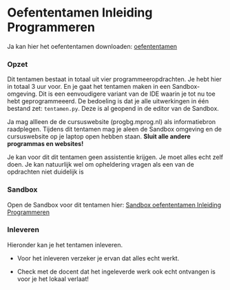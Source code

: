 # Oefententamen Inleiding Programmeren

Ja kan hier het oefententamen downloaden: [oefententamen](https://progbg.mprog.nl/course/80%20Oefententamen/oefententamen.pdf)

### Opzet

Dit tentamen bestaat in totaal uit vier programmeeropdrachten. Je hebt hier in totaal 3 uur voor. En je gaat
het tentamen maken in een Sandbox-omgeving. Dit is een eenvoudigere variant van de IDE waarin je tot nu toe
hebt geprogrammeeerd. De bedoeling is dat je alle uitwerkingen in één bestand zet: `tentamen.py`. Deze is al
geopend in de editor van de Sandbox.

Ja mag allleen de de cursuswebsite (progbg.mprog.nl) als informatiebron raadplegen. Tijdens dit tentamen
mag je aleen de Sandbox omgeving en de cursuswebsite op je laptop open hebben staan. **Sluit
alle andere programmas en websites!**

Je kan voor dit dit tentamen geen assistentie krijgen. Je moet alles echt zelf doen. Je kan natuurlijk wel om
opheldering vragen als een van de opdrachten niet duidelijk is

### Sandbox

Open de Sandbox voor dit tentamen hier: [Sandbox oefententamen Inleiding Programmeren](http://bit.ly/2sRJ9rB)

### Inleveren

Hieronder kan je het tentamen inleveren.

- Voor het inleveren verzeker je ervan dat alles echt werkt.

- Check met de docent dat het ingeleverde werk ook echt ontvangen is voor je het lokaal verlaat!
